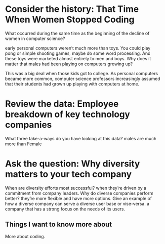 # Consider the history: That Time When Women Stopped Coding
What occurred during the same time as the beginning of the decline of women in computer science?

early personal computers weren’t much more than toys. You could play pong or simple shooting games, maybe do some word processing. And these toys were marketed almost entirely to men and boys.
Why does it matter that males had been playing on computers growing up?

This was a big deal when those kids got to college. As personal computers became more common, computer science professors increasingly assumed that their students had grown up playing with computers at home.
# Review the data: Employee breakdown of key technology companies
What three take-a-ways do you have looking at this data?
males are much more than Female
# Ask the question: Why diversity matters to your tech company
When are diversity efforts most successful?
when they’re driven by a commitment from company leaders.
Why do diverse companies perform better?
they’re more flexible and have more options.
Give an example of how a diverse company can serve a diverse user base or vise-versa.
a company that has a strong focus on the needs of its users.

## Things I want to know more about
More about coding.
